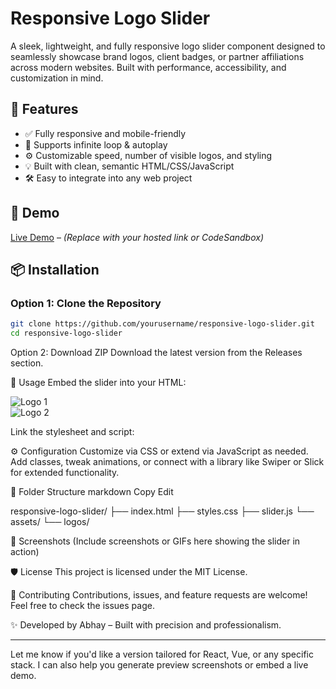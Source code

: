 # Responsive Logo Slider

A sleek, lightweight, and fully responsive logo slider component designed to seamlessly showcase brand logos, client badges, or partner affiliations across modern websites. Built with performance, accessibility, and customization in mind.

## 🔧 Features

- ✅ Fully responsive and mobile-friendly
- 🎯 Supports infinite loop & autoplay
- ⚙️ Customizable speed, number of visible logos, and styling
- 💡 Built with clean, semantic HTML/CSS/JavaScript
- 🛠️ Easy to integrate into any web project

## 🚀 Demo

[Live Demo](#) – _(Replace with your hosted link or CodeSandbox)_

## 📦 Installation

### Option 1: Clone the Repository

```bash
git clone https://github.com/yourusername/responsive-logo-slider.git
cd responsive-logo-slider
```

Option 2: Download ZIP
Download the latest version from the Releases section.

🧩 Usage
Embed the slider into your HTML:

<div class="logo-slider">
  <div class="slide-track">
    <div class="slide"><img src="logo1.png" alt="Logo 1" /></div>
    <div class="slide"><img src="logo2.png" alt="Logo 2" /></div>
    <!-- Add more logos as needed -->
  </div>
</div>

Link the stylesheet and script:

<link rel="stylesheet" href="styles.css" />
<script src="slider.js"></script>

⚙️ Configuration
Customize via CSS or extend via JavaScript as needed. Add classes, tweak animations, or connect with a library like Swiper or Slick for extended functionality.

📁 Folder Structure
markdown
Copy
Edit

responsive-logo-slider/
├── index.html
├── styles.css
├── slider.js
└── assets/
└── logos/

📸 Screenshots
(Include screenshots or GIFs here showing the slider in action)

🛡️ License
This project is licensed under the MIT License.

🤝 Contributing
Contributions, issues, and feature requests are welcome!
Feel free to check the issues page.

✨ Developed by Abhay – Built with precision and professionalism.

---

Let me know if you'd like a version tailored for React, Vue, or any specific stack. I can also help you generate preview screenshots or embed a live demo.
